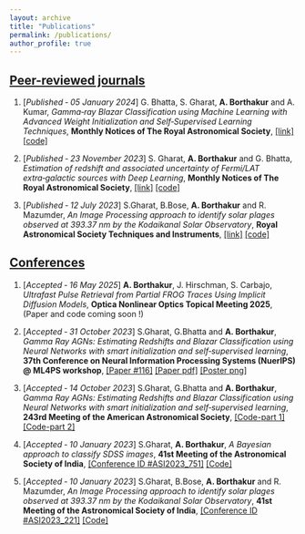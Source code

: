 ```yaml
---
layout: archive
title: "Publications"
permalink: /publications/
author_profile: true
---
```


## <ins>Peer-reviewed journals</ins>

1) [*Published ‑ 05 January 2024*] G. Bhatta, S. Gharat, **A. Borthakur** and A. Kumar, *Gamma‑ray Blazar Classification using Machine Learning with Advanced Weight Initialization and Self‑Supervised Learning Techniques*, **Monthly Notices of The Royal Astronomical Society**, [[link]](https://academic.oup.com/mnras/advance-article/doi/10.1093/mnras/stae028/7512220)  [[code]](https://github.com/abhimanyu911/bcu-classification)


2) [*Published ‑ 23 November 2023*] S. Gharat, **A. Borthakur** and G. Bhatta, *Estimation of redshift and associated uncertainty of Fermi/LAT extra‑galactic sources with Deep Learning*, **Monthly Notices of The Royal Astronomical Society**, [[link]](https://academic.oup.com/mnras/article/527/3/6198/7445008)  [[code]](https://github.com/abhimanyu911/redshift-regression-with-uncertainty)


3) [*Published ‑ 12 July 2023*] S.Gharat, B.Bose, **A. Borthakur** and R. Mazumder, *An Image Processing approach to identify solar plages observed at 393.37 nm by the Kodaikanal Solar Observatory*, **Royal Astronomical Society Techniques and Instruments**, [[link]](https://academic.oup.com/rasti/article/2/1/393/7223482)  [[code]](https://github.com/abhimanyu911/Plages-Identification)


## <ins>Conferences</ins>

1) [*Accepted ‑ 16 May 2025*] **A. Borthakur**, J. Hirschman, S. Carbajo, *Ultrafast Pulse Retrieval from Partial FROG Traces Using Implicit Diffusion Models*, **Optica Nonlinear Optics Topical Meeting 2025**, (Paper and code coming soon !)


2) [*Accepted ‑ 31 October 2023*] S.Gharat, G.Bhatta and **A. Borthakur**, *Gamma Ray AGNs: Estimating Redshifts and Blazar Classification using Neural Networks with smart initialization and self‑supervised learning*, **37th Conference on Neural Information Processing Systems (NuerIPS) @ ML4PS workshop**, [[Paper #116]](https://ml4physicalsciences.github.io/2023/)  [[Paper pdf]](https://ml4physicalsciences.github.io/2023/files/NeurIPS_ML4PS_2023_116.pdf)  [[Poster png]](https://nips.cc/media/PosterPDFs/NeurIPS%202023/76165.png)


3) [*Accepted ‑ 14 October 2023*] S.Gharat, G.Bhatta and **A. Borthakur**, *Gamma Ray AGNs: Estimating Redshifts and Blazar Classification using Neural Networks with smart initialization and self‑supervised learning*, **243rd Meeting of the American Astronomical Society**, [[Code-part 1]](https://github.com/abhimanyu911/redshift-regression-with-uncertainty)  [[Code-part 2]](https://github.com/abhimanyu911/bcu-classification)


4) [*Accepted ‑ 10 January 2023*] S.Gharat, **A. Borthakur**, *A Bayesian approach to classify SDSS images*, **41st Meeting of the Astronomical Society of India**, [[Conference ID #ASI2023_751]](https://www.astron-soc.in/asi2023/sites/default/files/bp_file_uploads/ASI_2023_Instrumentation_and_Techniques1.pdf)  [[Code]](https://github.com/abhimanyu911/bayesian_sdss)


5) [*Accepted ‑ 10 January 2023*] S.Gharat, B.Bose, **A. Borthakur** and R. Mazumder, *An Image Processing approach to identify solar plages observed at 393.37 nm by the Kodaikanal Solar Observatory*, **41st Meeting of the Astronomical Society of India**, [[Conference ID #ASI2023_221]](https://www.astron-soc.in/asi2023/sites/default/files/bp_file_uploads/ASI_2023_Instrumentation_and_Techniques1.pdf)  [[Code]](https://github.com/abhimanyu911/Plages-Identification)
